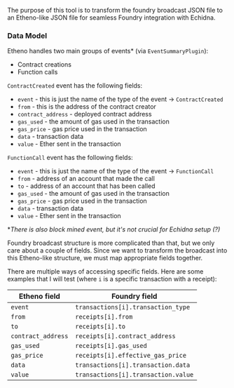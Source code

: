 The purpose of this tool is to transform the foundry broadcast JSON file to an Etheno-like JSON file for seamless Foundry integration with Echidna.


### Data Model
Etheno handles two main groups of events* (via `EventSummaryPlugin`):
- Contract creations
- Function calls

`ContractCreated` event has the following fields:
- `event` - this is just the name of the type of the event -> `ContractCreated`
- `from` - this is the address of the contract creator
- `contract_address` - deployed contract address
- `gas_used` - the amount of gas used in the transaction
- `gas_price` - gas price used in the transaction
- `data` - transaction data
- `value` - Ether sent in the transaction

`FunctionCall` event has the following fields:
- `event` - this is just the name of the type of the event -> `FunctionCall`
- `from` - address of an account that made the call
- `to` - address of an account that has been called
- `gas_used` - the amount of gas used in the transaction
- `gas_price` - gas price used in the transaction
- `data` - transaction data
- `value` - Ether sent in the transaction

*_There is also block mined event, but it's not crucial for Echidna setup (?)_

Foundry broadcast structure is more complicated than that, but we only care about a couple of fields.
Since we want to transform the broadcast into this Etheno-like structure, we must map appropriate fields together.

There are multiple ways of accessing specific fields. Here are some examples that I will test (where `i` is a specific transaction with a receipt):

| Etheno field | Foundry field |
| --- | --- |
| `event` | `transactions[i].transaction_type` |
| `from` | `receipts[i].from` |
| `to` | `receipts[i].to` |
| `contract_address` | `receipts[i].contract_address` | 
| `gas_used` | `receipts[i].gas_used` |
| `gas_price` | `receipts[i].effective_gas_price` |
| `data` | `transactions[i].transaction.data` |
| `value` | `transactions[i].transaction.value` |
